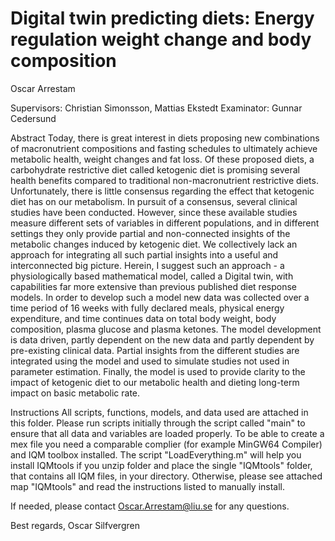 # Digital twin predicting diets: Energy regulation weight change and body composition
Oscar Arrestam

Supervisors: Christian Simonsson, Mattias Ekstedt
Examinator: Gunnar Cedersund

Abstract
Today, there is great interest in diets proposing new combinations of macronutrient compositions and fasting schedules to ultimately achieve metabolic health, weight changes and fat loss. Of these proposed diets, a carbohydrate restrictive diet called ketogenic diet is promising several health benefits compared to traditional non-macronutrient restrictive diets. Unfortunately, there is little consensus regarding the effect that ketogenic diet has on our metabolism. In pursuit of a consensus, several clinical studies have been conducted. However, since these available studies measure different sets of variables in different populations, and in different settings they only provide partial and non-connected insights of the metabolic changes induced by ketogenic diet. We collectively lack an approach for integrating all such partial insights into a useful and interconnected big picture. Herein, I suggest such an approach - a physiologically based mathematical model, called a Digital twin, with capabilities far more extensive than previous published diet response models. In order to develop such a model new data was collected over a time period of 16 weeks with fully declared meals, physical energy expenditure, and time continues data on total body weight, body composition, plasma glucose and plasma ketones. The model development is data driven, partly dependent on the new data and partly dependent by pre-existing clinical data. Partial insights from the different studies are integrated using the model and used to simulate studies not used in parameter estimation. Finally, the model is used to provide clarity to the impact of ketogenic diet to our metabolic health and dieting long-term impact on basic metabolic rate.

Instructions
All scripts, functions, models, and data used are attached in this folder. Please run scripts initially through the script called "main" to ensure that all data and variables are loaded properly. To be able to create a mex file you need a comparable complier (for example MinGW64 Compiler) and IQM toolbox installed. The script "LoadEverything.m" will help you install IQMtools if you unzip folder and place the single "IQMtools" folder, that contains all IQM files, in your directory. Otherwise, please see attached map "IQMtools" and read the instructions listed to manually install.

If needed, please contact Oscar.Arrestam@liu.se for any questions.

Best regards, Oscar Silfvergren

